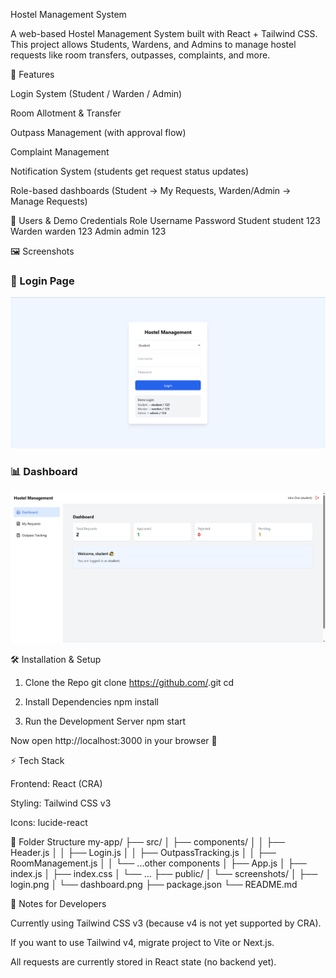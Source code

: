 Hostel Management System

A web-based Hostel Management System built with React + Tailwind CSS.
This project allows Students, Wardens, and Admins to manage hostel requests like room transfers, outpasses, complaints, and more.

🚀 Features

Login System (Student / Warden / Admin)

Room Allotment & Transfer

Outpass Management (with approval flow)

Complaint Management

Notification System (students get request status updates)

Role-based dashboards (Student → My Requests, Warden/Admin → Manage Requests)

👥 Users & Demo Credentials
Role	Username	Password
Student	student	123
Warden	warden	123
Admin	admin	123

🖼️ Screenshots
### 🔑 Login Page
![Login](https://raw.githubusercontent.com/lightningMcQueen-95/Major_Project/frontend/frontend/my-app/public/Screenshots/login.png)

### 📊 Dashboard
![Dashboard](https://raw.githubusercontent.com/lightningMcQueen-95/Major_Project/frontend/frontend/my-app/public/Screenshots/Dashboard.png)


🛠️ Installation & Setup
1. Clone the Repo
git clone https://github.com/<your-repo-name>.git
cd <your-repo-name>

2. Install Dependencies
npm install

3. Run the Development Server
npm start


Now open http://localhost:3000
 in your browser 🎉

⚡ Tech Stack

Frontend: React (CRA)

Styling: Tailwind CSS v3

Icons: lucide-react

📂 Folder Structure
my-app/
├── src/
│   ├── components/
│   │   ├── Header.js
│   │   ├── Login.js
│   │   ├── OutpassTracking.js
│   │   ├── RoomManagement.js
│   │   └── ...other components
│   ├── App.js
│   ├── index.js
│   ├── index.css
│   └── ...
├── public/
│   └── screenshots/
│       ├── login.png
│       └── dashboard.png
├── package.json
└── README.md

🔧 Notes for Developers

Currently using Tailwind CSS v3 (because v4 is not yet supported by CRA).

If you want to use Tailwind v4, migrate project to Vite or Next.js.

All requests are currently stored in React state (no backend yet).
